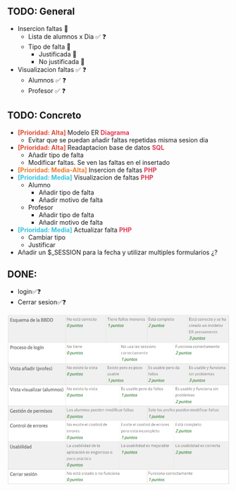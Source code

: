 <h2>TODO: General</h2>

- Insercion faltas 🚧
  - Lista de alumnos x Dia ✅ ❓
  - Tipo de falta 🚧
    - Justificada 🛑
    - No justificada 🛑
- Visualizacion faltas ✅ ❓
  - Alumnos ✅ ❓
  - Profesor ✅ ❓

<h2>TODO: Concreto</h2>

- <font color="#e04c38">**[Prioridad: Alta]**</font> Modelo ER <font color="#e33955">**Diagrama**</font>
  - Evitar que se puedan añadir faltas repetidas misma sesion dia
- <font color="#e04c38">**[Prioridad: Alta]**</font> Readaptacion base de datos <font color="#e33955">**SQL**</font>
  - Añadir tipo de falta
  - Modificar faltas. Se ven las faltas en el insertado
- <font color="#eb7d34">**[Prioridad: Media-Alta]**</font> Insercion de faltas <font color="#e33955">**PHP**</font>
- <font color="#38c4e0">**[Prioridad: Media]**</font> Visualizacion de faltas <font color="#e33955">**PHP**</font>
  - Alumno
    - Añadir tipo de falta
    - Añadir motivo de falta
  - Profesor
    - Añadir tipo de falta
    - Añadir motivo de falta
- <font color="#38c4e0">**[Prioridad: Media]**</font> Actualizar falta <font color="#e33955">**PHP**</font>
  - Cambiar tipo
  - Justificar
- Añadir un $_SESSION para la fecha y utilizar multiples formularios ¿?

<h2>DONE:</h2>

- login✅❓
- Cerrar sesion✅❓

![Alt text](criterioCalificacion.png)